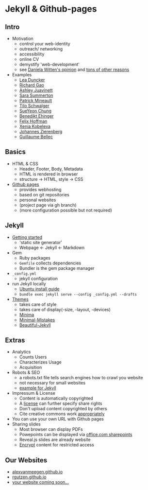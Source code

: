 # Jekyll & Github-pages

<!-- Promise: Build your own website in 5min; spend hours adjusting style & content -->

## Intro
<!-- 6min, Alex -->
* Motivation
    * control your web-identity
    * outreach/ networking
    * accessibility
    * online CV
    * demystify 'web-development'
    * see [Daniela Witten's opinion](https://twitter.com/daniela_witten/status/1321988664545570817?s=09) and [tons of other reasons](https://www.google.com/search?q=why+every+academic+should+have+a+personal+website)
* Examples
    * [Lea Duncker](https://leaduncker.github.io/)
    * [Richard Gao](http://www.rdgao.com/)
    * [Ashley Juavinett](https://ashleyjuavinett.com/)
    * [Sara Summerton](https://sara-es.github.io/)
    * [Patrick Mineault](https://xcorr.net/)
    * [Tilo Schwalger](http://page.math.tu-berlin.de/~schwalge/)
    * [SueYeon Chung](https://sites.google.com/site/sueyeonchung/)
    * [Benedikt Ehinger](https://benediktehinger.de/blog/science/)
    * [Felix Hoffman](https://felix11h.github.io/)
    * [Xenia Kobeleva](http://www.xenia-kobeleva.com/)
    * [Johannes Zierenberg](https://zierenberg.github.io/)
    * [Guillaume Bellec](http://guillaume.bellec.eu/)

## Basics
<!-- 8min, Robin -->
* HTML & CSS
    * Header, Footer, Body, Metadata
    * HTML is rendered in browser
    * structure -> HTML, style -> CSS
* [Github pages](https://pages.github.com/)
    * provides webhosting
    * based on git repositories
    * personal websites
    * (project page via gh branch)
    * (more configuration possible but not required)

## Jekyll
<!-- 10min, Alex -->
* [Getting started](https://jekyllrb.com/)
    * 'static site generator'
    * Webpage <- Jekyll <- Markdown
* Gem
    * Ruby packages
    * `Gemfile` collects dependencies
    * Bundler is the gem package manager
* `_config.yml`
    * jekyll configuration
* run Jekyll locally
    * [Ubuntu install guide](https://jekyllrb.com/docs/installation/ubuntu/)
    * `bundle exec jekyll serve --config _config.yml --drafts`
* [Themes](https://jekyllrb.com/docs/themes/)
    * takes care of style
    * takes care of display(-size, -layout, -devices)
    * [Minima](https://github.com/jekyll/minima)
    * [Minimal-Mistakes](https://github.com/mmistakes/minimal-mistakes)
    * [Beautiful-Jekyll](https://github.com/daattali/beautiful-jekyll)

## Extras
<!-- 7min, Robin -->
* Analytics
    * Counts Users
    * Characterizes Usage
    * Acquisition
* Robots & SEO
    * a robots.txt file tells search engines how to crawl you website
    * not necessary for small websites
    * [example for Jekyll](https://stackoverflow.com/questions/41033626/whats-the-best-way-to-write-robots-txt-for-github-pages-using-multiple-repos)
* Impressum & License
    * Content is automatically copyrighted
    * A [license](https://choosealicense.com/) can further specify share rights
    * Don't upload content copyrighted by others
    * Cite creative commons work [appropriately](https://libguides.midlandstech.edu/images/cc)
* You can use your own URL with Github pages
* Sharing slides
    * Most browser can display PDFs
    * Powepoints can be displayed via [office.com sharepoints](https://www.microsoft.com/en-us/microsoft-365/blog/2010/09/23/how-to-embed-a-powerpoint-presentation-on-a-web-page/)
    * Reveal.js slides are already website
    * [Encrypt](https://robinmoisson.github.io/staticrypt/) content for restricted access

## Our Websites
* [alexvanmeegen.github.io](https://alexvanmeegen.github.io)
* [rgutzen.github.io](https://rgutzen.github.io)
* [your website coming soon...](#)
